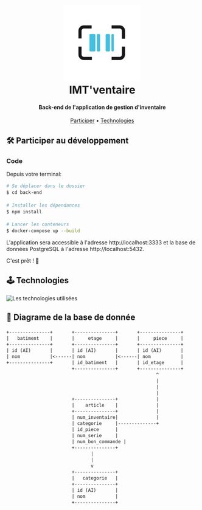 <h1 align="center">
    <br>
        <img src="/front-end/public/logo-512.png" alt="Logo" width="200">
    <br>
    IMT'ventaire
</h1>

<h4 align="center">Back-end de l'application de gestion d'inventaire</h4>

<p align="center">
  <a href="#🛠️-participer-au-développement">Participer</a> •
  <a href="#🕹️-technologies">Technologies</a>
</p>

## 🛠️ Participer au développement

### Code

Depuis votre terminal:

```bash
# Se déplacer dans le dossier
$ cd back-end

# Installer les dépendances
$ npm install

# Lancer les conteneurs
$ docker-compose up --build
```

L'application sera accessible à l'adresse http://localhost:3333 et la base de données PostgreSQL à l'adresse http://localhost:5432.

C'est prêt ! 🚀

## 🕹️ Technologies

<img src="https://skillicons.dev/icons?i=adonis,postgres,docker" alt="Les technologies utilisées" />


## 🤖 Diagrame de la base de donnée

```
+---------------+       +---------------+       +---------------+
|   batiment    |       |     etage     |       |     piece     |
+---------------+       +---------------+       +---------------+
| id (AI)       |       | id (AI)       |       | id (AI)       |
| nom           |<------| nom           |<------| nom           |
+---------------+       | id_batiment   |       | id_etage      |
                        +---------------+       +---------------+
                                                       ^
                                                       |
                                                       |
                                                       |
                        +---------------+              |
                        |    article    |              |
                        +---------------+              |
                        | num_inventaire|              |
                        | categorie     |--------------+
                        | id_piece      |
                        | num_serie     |
                        | num_bon_commande |
                        +---------------+
                               |
                               |
                               v
                        +---------------+
                        |   categorie   |
                        +---------------+
                        | id (AI)       |
                        | nom           |
                        +---------------+
